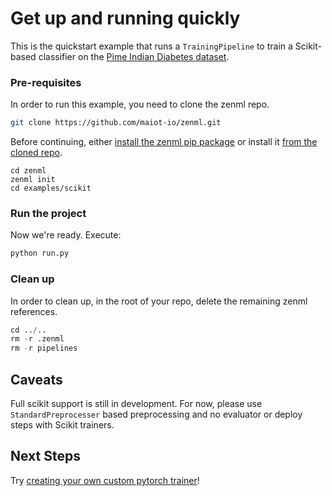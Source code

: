 # Get up and running quickly
This is the quickstart example that runs a `TrainingPipeline` to train a Scikit-based classifier on the 
[Pime Indian Diabetes dataset](https://www.kaggle.com/uciml/pima-indians-diabetes-database).

### Pre-requisites
In order to run this example, you need to clone the zenml repo.

```bash
git clone https://github.com/maiot-io/zenml.git
```

Before continuing, either [install the zenml pip package](https://docs.zenml.io/getting-started/installation.html) or install it [from the cloned repo](../../zenml/README.md). 

```
cd zenml
zenml init
cd examples/scikit
```

### Run the project
Now we're ready. Execute:

```bash
python run.py
```


### Clean up
In order to clean up, in the root of your repo, delete the remaining zenml references.

```python
cd ../..
rm -r .zenml
rm -r pipelines
```

## Caveats
Full scikit support is still in development. For now, please use `StandardPreprocesser` based 
preprocessing and no evaluator or deploy steps with Scikit trainers.

## Next Steps
Try [creating your own custom pytorch trainer](https://docs.zenml.io/getting-started/creating-custom-logic.html)!